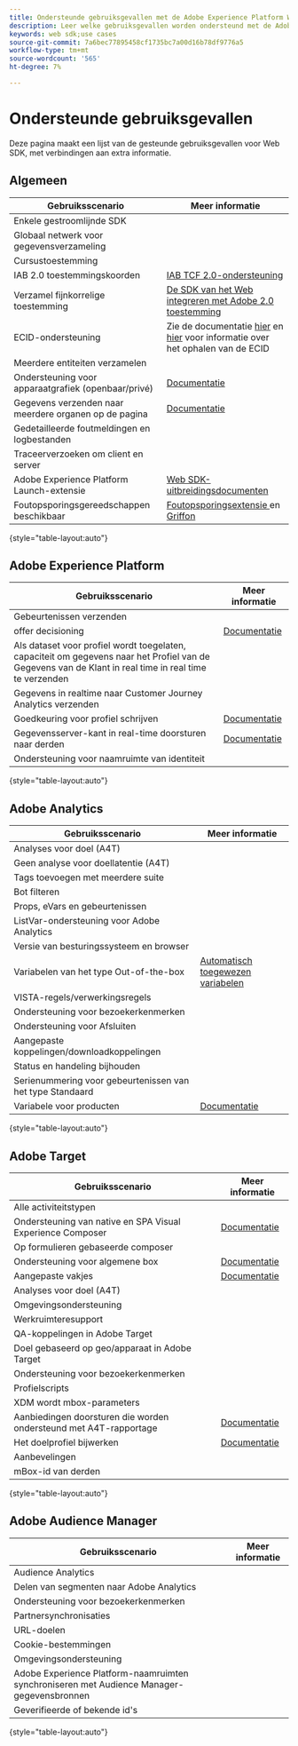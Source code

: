 ```yaml
---
title: Ondersteunde gebruiksgevallen met de Adobe Experience Platform Web SDK
description: Leer welke gebruiksgevallen worden ondersteund met de Adobe Experience Platform Web SDK.
keywords: web sdk;use cases
source-git-commit: 7a6bec77895458cf1735bc7a00d16b78df9776a5
workflow-type: tm+mt
source-wordcount: '565'
ht-degree: 7%

---
```



# Ondersteunde gebruiksgevallen

Deze pagina maakt een lijst van de gesteunde gebruiksgevallen voor Web SDK, met verbindingen aan extra informatie.

## Algemeen

| Gebruiksscenario | Meer informatie |
| --- | --- |
| Enkele gestroomlijnde SDK |  |
| Globaal netwerk voor gegevensverzameling |  |
| Cursustoestemming |  |
| IAB 2.0 toestemmingskoorden | [IAB TCF 2.0-ondersteuning](https://experienceleague.adobe.com/docs/experience-platform/edge/consent/iab-tcf/overview.html?lang=en#consent) |
| Verzamel fijnkorrelige toestemming | [De SDK van het Web integreren met Adobe 2.0 toestemming](https://experienceleague.adobe.com/docs/experience-platform/landing/governance-privacy-security/consent/adobe/sdk.html#prerequisites) |
| ECID-ondersteuning | Zie de documentatie [hier](https://experienceleague.adobe.com/docs/experience-platform/edge/identity/overview.html?lang=en#first-party-identity) en [hier](https://experienceleague.adobe.com/docs/experience-platform/edge/extension/accessing-the-ecid.html?lang=en#extension) voor informatie over het ophalen van de ECID |
| Meerdere entiteiten verzamelen |  |
| Ondersteuning voor apparaatgrafiek (openbaar/privé) | [Documentatie](https://experienceleague.adobe.com/docs/analytics/components/cda/device-graph.html?lang=en) |
| Gegevens verzenden naar meerdere organen op de pagina | [Documentatie](https://experienceleague.adobe.com/docs/experience-platform/edge/fundamentals/interacting-with-multiple-properties.html?lang=en#fundamentals) |
| Gedetailleerde foutmeldingen en logbestanden |  |
| Traceerverzoeken om client en server |  |
| Adobe Experience Platform Launch-extensie | [Web SDK-uitbreidingsdocumenten](https://experienceleague.adobe.com/docs/experience-platform/edge/extension/web-sdk-extension.html?lang=en#extension) |
| Foutopsporingsgereedschappen beschikbaar | [Foutopsporingsextensie ](https://experienceleague.adobe.com/docs/debugger-learn/tutorials/experience-platform-debugger/introduction-to-the-experience-platform-debugger.html?lang=en) en  [Griffon](https://aep-sdks.gitbook.io/docs/beta/project-griffon) |

{style=&quot;table-layout:auto&quot;}

## Adobe Experience Platform

| Gebruiksscenario | Meer informatie |
| --- | --- |
| Gebeurtenissen verzenden |  |
| offer decisioning | [Documentatie](https://experienceleague.adobe.com/docs/experience-platform/edge/personalization/offer-decisioning/offer-decisioning-overview.html?lang=en#personalization) |
| Als dataset voor profiel wordt toegelaten, capaciteit om gegevens naar het Profiel van de Gegevens van de Klant in real time in real time te verzenden |  |
| Gegevens in realtime naar Customer Journey Analytics verzenden |  |
| Goedkeuring voor profiel schrijven | [Documentatie](https://experienceleague.adobe.com/docs/experience-platform/landing/governance-privacy-security/consent/adobe/sdk.html?lang=en) |
| Gegevensserver-kant in real-time doorsturen naar derden | [Documentatie](../../tags/ui/event-forwarding/overview.md) |
| Ondersteuning voor naamruimte van identiteit |  |

{style=&quot;table-layout:auto&quot;}

## Adobe Analytics

| Gebruiksscenario | Meer informatie |
| --- | --- |
| Analyses voor doel (A4T) |  |
| Geen analyse voor doellatentie (A4T) |  |
| Tags toevoegen met meerdere suite |  |
| Bot filteren |  |
| Props, eVars en gebeurtenissen |  |
| ListVar-ondersteuning voor Adobe Analytics |  |
| Versie van besturingssysteem en browser |  |
| Variabelen van het type Out-of-the-box | [Automatisch toegewezen variabelen](https://experienceleague.adobe.com/docs/experience-platform/edge/data-collection/adobe-analytics/automatically-mapped-vars.html?lang=en#data-collection) |
| VISTA-regels/verwerkingsregels |  |
| Ondersteuning voor bezoekerkenmerken |  |
| Ondersteuning voor Afsluiten |  |
| Aangepaste koppelingen/downloadkoppelingen |  |
| Status en handeling bijhouden |  |
| Serienummering voor gebeurtenissen van het type Standaard |  |
| Variabele voor producten | [Documentatie](https://experienceleague.adobe.com/docs/experience-platform/edge/data-collection/collect-commerce-data.html?lang=en#actions-related-to-products) |

{style=&quot;table-layout:auto&quot;}

## Adobe Target

| Gebruiksscenario | Meer informatie |
| --- | --- |
| Alle activiteitstypen |  |
| Ondersteuning van native en SPA Visual Experience Composer | [Documentatie](https://experienceleague.adobe.com/docs/experience-platform/edge/personalization/adobe-target/spa-implementation.html?lang=en#personalization) |
| Op formulieren gebaseerde composer |  |
| Ondersteuning voor algemene box | [Documentatie](https://experienceleague.adobe.com/docs/experience-platform/edge/personalization/rendering-personalization-content.html?lang=en#automatically-rendering-content) |
| Aangepaste vakjes | [Documentatie](https://experienceleague.adobe.com/docs/experience-platform/edge/personalization/rendering-personalization-content.html?lang=en#manually-rendering-content) |
| Analyses voor doel (A4T) |  |
| Omgevingsondersteuning |  |
| Werkruimteresupport |  |
| QA-koppelingen in Adobe Target |  |
| Doel gebaseerd op geo/apparaat in Adobe Target |  |
| Ondersteuning voor bezoekerkenmerken |  |
| Profielscripts |  |
| XDM wordt mbox-parameters |  |
| Aanbiedingen doorsturen die worden ondersteund met A4T-rapportage | [Documentatie](https://experienceleague.adobe.com/docs/target/using/experiences/offers/offer-redirect.html?lang=en) |
| Het doelprofiel bijwerken | [Documentatie](https://experienceleague.adobe.com/docs/experience-platform/edge/personalization/adobe-target/target-overview.html?lang=en#single-profile-update) |
| Aanbevelingen |  |
| mBox-id van derden |  |

{style=&quot;table-layout:auto&quot;}

## Adobe Audience Manager

| Gebruiksscenario | Meer informatie |
| --- | --- |
| Audience Analytics |  |
| Delen van segmenten naar Adobe Analytics |  |
| Ondersteuning voor bezoekerkenmerken |  |
| Partnersynchronisaties |  |
| URL-doelen |  |
| Cookie-bestemmingen |  |
| Omgevingsondersteuning |  |
| Adobe Experience Platform-naamruimten synchroniseren met Audience Manager-gegevensbronnen |  |
| Geverifieerde of bekende id&#39;s |  |

{style=&quot;table-layout:auto&quot;}

